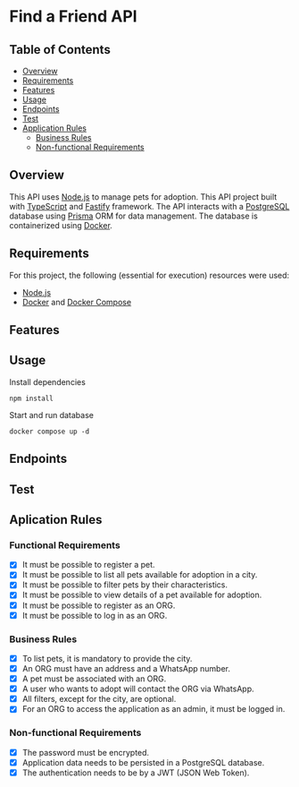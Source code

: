 # Find a Friend API

## Table of Contents
- [Overview](#overview)
- [Requirements](#requirements)
- [Features](#features)
- [Usage](#usage)
- [Endpoints](#endpoints)
- [Test](#test)
- [Application Rules](#aplication-rules)
    - [Business Rules](#business-rules)
    - [Non-functional Requirements](#non-functional-requirements)

## Overview

This API uses [Node.js](https://nodejs.org/) to manage pets for adoption. This API project built with [TypeScript](https://www.typescriptlang.org/) and [Fastify](https://fastify.dev/) framework. The API interacts with a [PostgreSQL](https://www.postgresql.org/) database using [Prisma](https://www.prisma.io/) ORM for data management. The database is containerized using [Docker](https://www.docker.com/).

## Requirements

For this project, the following (essential for execution) resources were used:
 - [Node.js](https://nodejs.org/)
 - [Docker](https://www.docker.com/) and [Docker Compose](https://docs.docker.com/compose/)

## Features

## Usage

Install dependencies
```
npm install
```

Start and run database
```
docker compose up -d
```

## Endpoints

## Test

## Aplication Rules

### Functional Requirements

- [x] It must be possible to register a pet.
- [x] It must be possible to list all pets available for adoption in a city.
- [x] It must be possible to filter pets by their characteristics.
- [x] It must be possible to view details of a pet available for adoption.
- [x] It must be possible to register as an ORG.
- [x] It must be possible to log in as an ORG.

### Business Rules

- [x] To list pets, it is mandatory to provide the city.
- [x] An ORG must have an address and a WhatsApp number.
- [x] A pet must be associated with an ORG.
- [x] A user who wants to adopt will contact the ORG via WhatsApp.
- [x] All filters, except for the city, are optional.
- [x] For an ORG to access the application as an admin, it must be logged in.

### Non-functional Requirements

- [x] The password must be encrypted.
- [x] Application data needs to be persisted in a PostgreSQL database.
- [x] The authentication needs to be by a JWT (JSON Web Token).
